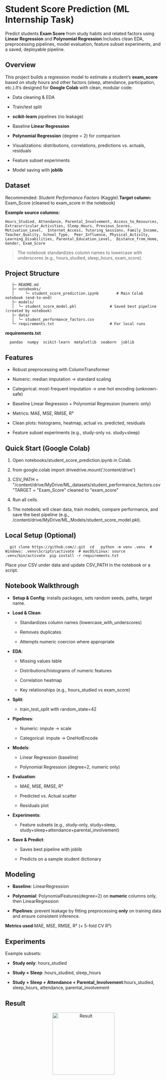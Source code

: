 # Student Score Prediction (ML Internship Task)

Predict students **Exam Score** from study habits and related factors using **Linear Regression** and **Polynomial Regression**.Includes clean EDA, preprocessing pipelines, model evaluation, feature subset experiments, and a saved, deployable pipeline.

Overview
--------

This project builds a regression model to estimate a student’s **exam\_score** based on study hours and other factors (sleep, attendance, participation, etc.).It’s designed for **Google Colab** with clean, modular code:

*   Data cleaning & EDA
    
*   Train/test split
    
*   **scikit-learn** pipelines (no leakage)
    
*   Baseline **Linear Regression**
    
*   **Polynomial Regression** (degree = 2) for comparison
    
*   Visualizations: distributions, correlations, predictions vs. actuals, residuals
    
*   Feature subset experiments
    
*   Model saving with **joblib**
    

Dataset
-------

Recommended: _Student Performance Factors_ (Kaggle).**Target column:** Exam\_Score (cleaned to exam\_score in the notebook)

**Example source columns:**

```Hours_Studied, Attendance, Parental_Involvement, Access_to_Resources,  Extracurricular_Activities, Sleep_Hours, Previous_Scores, Motivation_Level,  Internet_Access, Tutoring_Sessions, Family_Income, Teacher_Quality, School_Type,  Peer_Influence, Physical_Activity, Learning_Disabilities, Parental_Education_Level,  Distance_from_Home, Gender, Exam_Score```

> The notebook standardizes column names to lowercase with underscores (e.g., hours\_studied, sleep\_hours, exam\_score).

Project Structure
-----------------

```
   ├─ README.md  
   ├─ notebooks/
   │     └─ student_score_prediction.ipynb        # Main Colab notebook (end-to-end)
   ├─ models/
   │  └─ student_score_model.pkl               # Saved best pipeline (created by notebook)
   ├─ data/                                    
   │  └─ student_performance_factors.csv
   └─ requirements.txt                         # For local runs
 ```
**requirements.txt**

`   pandas  numpy  scikit-learn  matplotlib  seaborn  joblib   `

Features
--------

*   Robust preprocessing with ColumnTransformer
    
*   Numeric: median imputation → standard scaling
    
*   Categorical: most-frequent imputation → one-hot encoding (unknown-safe)
    
*   Baseline Linear Regression + Polynomial Regression (numeric only)
    
*   Metrics: MAE, MSE, RMSE, R²
    
*   Clean plots: histograms, heatmap, actual vs. predicted, residuals
    
*   Feature subset experiments (e.g., study-only vs. study+sleep)
    

Quick Start (Google Colab)
--------------------------

1.  Open notebooks/student_score_prediction.ipynb in Colab.
    
2.  from google.colab import drivedrive.mount('/content/drive')
    
3.  CSV_PATH = "/content/drive/MyDrive/ML_datasets/student_performance_factors.csv"TARGET = "Exam_Score" cleaned to "exam_score"
    
4.  Run all cells.
    
5.  The notebook will clean data, train models, compare performance, and save the best pipeline (e.g., /content/drive/MyDrive/ML_Models/student_score_model.pkl).
    

Local Setup (Optional)
----------------------

`   git clone https://github.com//.git  cd   python -m venv .venv  # Windows: .venv\Scripts\activate  # macOS/Linux: source .venv/bin/activate  pip install -r requirements.txt   `

Place your CSV under data and update CSV_PATH in the notebook or a script.

Notebook Walkthrough
--------------------

*   **Setup & Config**: installs packages, sets random seeds, paths, target name.
    
*   **Load & Clean**:
    
    *   Standardizes column names (lowercase_with_underscores)
        
    *   Removes duplicates
        
    *   Attempts numeric coercion where appropriate
        
*   **EDA**:
    
    *   Missing values table
        
    *   Distributions/histograms of numeric features
        
    *   Correlation heatmap
        
    *   Key relationships (e.g., hours_studied vs exam_score)
        
*   **Split**:
    
    *   train_test_split with random_state=42
        
*   **Pipelines**:
    
    *   Numeric: impute → scale
        
    *   Categorical: impute → OneHotEncode
        
*   **Models**:
    
    *   Linear Regression (baseline)
        
    *   Polynomial Regression (degree=2, numeric only)
        
*   **Evaluation**:
    
    *   MAE, MSE, RMSE, R²
        
    *   Predicted vs. Actual scatter
        
    *   Residuals plot
        
*   **Experiments**:
    
    *   Feature subsets (e.g., study-only, study+sleep, study+sleep+attendance+parental_involvement)
        
*   **Save & Predict**:
    
    *   Saves best pipeline with joblib
        
    *   Predicts on a sample student dictionary
        

Modeling
--------

*   **Baseline**: LinearRegression
    
*   **Polynomial**: PolynomialFeatures(degree=2) on **numeric** columns only, then LinearRegression
    
*   **Pipelines**: prevent leakage by fitting preprocessing **only** on training data and ensure consistent inference.
    

**Metrics used**:MAE, MSE, RMSE, R² (+ 5-fold CV R²)

Experiments
-----------

Example subsets:

*   **Study only**: hours_studied
    
*   **Study + Sleep**: hours_studied, sleep_hours
    
*   **Study + Sleep + Attendance + Parental_Involvement**:hours_studied, sleep_hours, attendance, parental_involvement

Result
------
<div align="center">
  <img src="images/logo.png" alt="Result" width="200">
